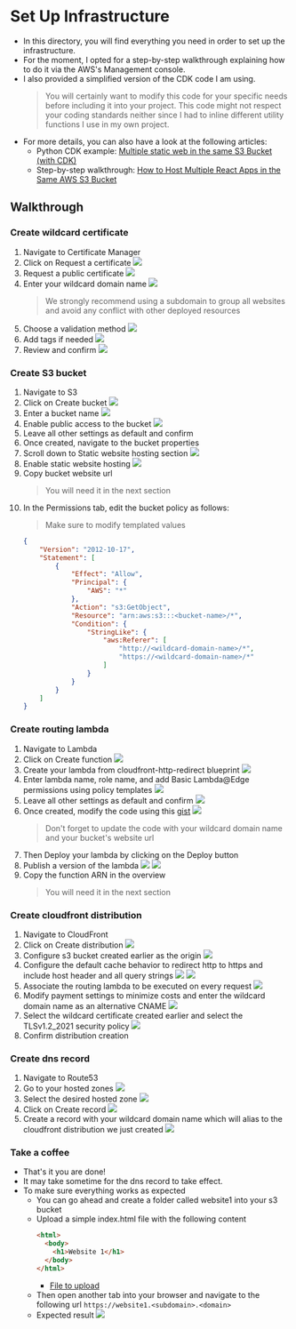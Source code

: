 # Set Up Infrastructure

- In this directory, you will find everything you need in order to set up the infrastructure.
- For the moment, I opted for a step-by-step walkthrough explaining how to do it via the 
  AWS's Management console.
- I also provided a simplified version of the CDK code I am using.
  > You will certainly want to modify this code for your specific needs before including it into
  > your project. This code might not respect your coding standards neither since I had to inline
  > different utility functions I use in my own project.
- For more details, you can also have a look at the following articles:
  - Python CDK example: [Multiple static web in the same S3 Bucket (with CDK)](https://rubenjgarcia.cloud/multiple-static-web-same-s3-bucket/)
  - Step-by-step walkthrough: [How to Host Multiple React Apps in the Same AWS S3 Bucket](https://karen-kua.medium.com/how-to-host-multiple-react-apps-in-the-same-aws-s3-bucket-cloudfront-c518c2b38408)

## Walkthrough

### Create wildcard certificate

1. Navigate to Certificate Manager 
1. Click on Request a certificate
   ![](./img/requestCertificate1.png)
1. Request a public certificate
   ![](./img/requestCertificate2.png)
1. Enter your wildcard domain name
   ![](./img/requestCertificate3.png)
   > We strongly recommend using a subdomain to group all websites and
   > avoid any conflict with other deployed resources
1. Choose a validation method
   ![](./img/requestCertificate4.png)
1. Add tags if needed
   ![](./img/requestCertificate5.png)
1. Review and confirm
   ![](./img/requestCertificate6.png)

### Create S3 bucket

1. Navigate to S3
1. Click on Create bucket
   ![](./img/createBucket1.png)
1. Enter a bucket name
   ![](./img/createBucket2.png)
1. Enable public access to the bucket
   ![](./img/createBucket3.png)
1. Leave all other settings as default and confirm
1. Once created, navigate to the bucket properties
1. Scroll down to Static website hosting section
   ![](./img/createBucket4.png)
1. Enable static website hosting
   ![](./img/createBucket5.png)
1. Copy bucket website url
   > You will need it in the next section
1. In the Permissions tab, edit the bucket policy as follows:
   > Make sure to modify templated values
   ```json
   {
       "Version": "2012-10-17",
       "Statement": [
           {
               "Effect": "Allow",
               "Principal": {
                   "AWS": "*"
               },
               "Action": "s3:GetObject",
               "Resource": "arn:aws:s3:::<bucket-name>/*",
               "Condition": {
                   "StringLike": {
                       "aws:Referer": [
                           "http://<wildcard-domain-name>/*",
                           "https://<wildcard-domain-name>/*"
                       ]
                   }
               }
           }
       ]
   }
   ```

### Create routing lambda

1. Navigate to Lambda
1. Click on Create function
   ![](./img/createLambda1.png)
1. Create your lambda from cloudfront-http-redirect blueprint
   ![](./img/createLambda2.png)
1. Enter lambda name, role name, and add Basic Lambda@Edge permissions using policy templates
   ![](./img/createLambda3.png)
1. Leave all other settings as default and confirm
   ![](./img/createLambda4.png)
1. Once created, modify the code using this [gist](https://gist.github.com/SamuelCabralCruz/2a1a44ccc3a43b64024bd1da364c99bc) 
   ![](./img/createLambda5.png)
   > Don't forget to update the code with your wildcard domain name and your bucket's website url
1. Then Deploy your lambda by clicking on the Deploy button
1. Publish a version of the lambda
   ![](./img/createLambda6.png)
   ![](./img/createLambda7.png)
1. Copy the function ARN in the overview
   > You will need it in the next section

### Create cloudfront distribution

1. Navigate to CloudFront
1. Click on Create distribution
   ![](./img/createCdn1.png)
1. Configure s3 bucket created earlier as the origin
   ![](./img/createCdn2.png)
1. Configure the default cache behavior to redirect http to https and include
   host header and all query strings
   ![](./img/createCdn3.png)
   ![](./img/createCdn4.png)
1. Associate the routing lambda to be executed on every request
   ![](./img/createCdn5.png)
1. Modify payment settings to minimize costs and enter the wildcard domain name as an alternative CNAME
   ![](./img/createCdn6.png)
1. Select the wildcard certificate created earlier and select the TLSv1.2_2021 security policy
   ![](./img/createCdn7.png)
1. Confirm distribution creation

### Create dns record

1. Navigate to Route53
1. Go to your hosted zones
   ![](./img/createRecord1.png)
1. Select the desired hosted zone
   ![](./img/createRecord2.png)
1. Click on Create record
   ![](./img/createRecord3.png)
1. Create a record with your wildcard domain name which will alias to the cloudfront distribution we just created
   ![](./img/createRecord4.png)

### Take a coffee

- That's it you are done!
- It may take sometime for the dns record to take effect.
- To make sure everything works as expected
   - You can go ahead and create a folder called website1 into your s3 bucket
   - Upload a simple index.html file with the following content
     ```html
     <html>
       <body>
         <h1>Website 1</h1>            
       </body>
     </html>
     ```
     - [File to upload](./index.html)
   - Then open another tab into your browser and navigate to the following url
      `https://website1.<subdomain>.<domain>`
   - Expected result
     ![](./img/result.png)
